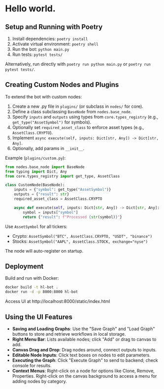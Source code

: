 # Hello world.

## Setup and Running with Poetry

1. Install dependencies: `poetry install`
2. Activate virtual environment: `poetry shell`
3. Run the bot: `python main.py`
4. Run tests: `pytest tests/`

Alternatively, run directly with `poetry run python main.py` or `poetry run pytest tests/`. 

## Creating Custom Nodes and Plugins

To extend the bot with custom nodes:
1. Create a new .py file in `plugins/` (or subclass in `nodes/` for core).
2. Define a class subclassing `BaseNode` from `nodes.base_node`.
3. Specify `inputs` and `outputs` using types from `core.types_registry` (e.g., `get_type("AssetSymbol")` for symbols).
4. Optionally set `required_asset_class` to enforce asset types (e.g., `AssetClass.CRYPTO`).
5. Implement `async execute(self, inputs: Dict[str, Any]) -> Dict[str, Any]`.
6. Optionally, add params in `__init__`.

Example (`plugins/custom.py`):
```python
from nodes.base_node import BaseNode
from typing import Dict, Any
from core.types_registry import get_type, AssetClass

class CustomNode(BaseNode):
    inputs = {"symbol": get_type("AssetSymbol")}
    outputs = {"result": str}
    required_asset_class = AssetClass.CRYPTO

    async def execute(self, inputs: Dict[str, Any]) -> Dict[str, Any]:
        symbol = inputs["symbol"]
        return {"result": f"Processed {str(symbol)}"}
```

Use `AssetSymbol` for all tickers:
- Crypto: `AssetSymbol("BTC", AssetClass.CRYPTO, "USDT", "binance")`
- Stocks: `AssetSymbol("AAPL", AssetClass.STOCK, exchange="nyse")`

The node will auto-register on startup.

## Deployment

Build and run with Docker:
```bash
docker build -t hl-bot .
docker run -d -p 8000:8000 hl-bot
```
Access UI at http://localhost:8000/static/index.html 

## Using the UI Features
- **Saving and Loading Graphs**: Use the "Save Graph" and "Load Graph" buttons to store and retrieve workflows in local storage.
- **Right Menu Bar**: Lists available nodes; click "Add" or drag to canvas to add.
- **Canvas Drag and Drop**: Drag nodes around, connect outputs to inputs.
- **Editable Node Inputs**: Click text boxes on nodes to edit parameters.
- **Executing the Graph**: Click "Execute Graph" to send to backend; check console for results. 
- **Context Menus**: Right-click on a node for options like Clone, Remove, Properties. Right-click on the canvas background to access a menu for adding nodes by category. 
